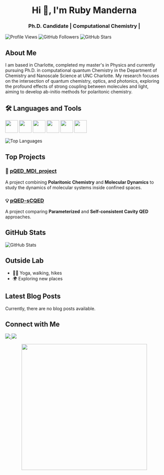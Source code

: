 <h1 align="center">Hi 👋, I'm Ruby Manderna</h1>
<h3 align="center"> Ph.D. Candidate | Computational Chemistry | </h3>

![Profile Views](https://komarev.com/ghpvc/?username=rubymanderna&color=blueviolet)
![GitHub Followers](https://img.shields.io/github/followers/rubymanderna?style=social)
![GitHub Stars](https://img.shields.io/github/stars/rubymanderna?style=social)

## About Me

I am based in Charlotte, completed my master's in Physics and currently pursuing Ph.D. in computational quantum Chemistry in the Department of Chemistry and Nanoscale Science at UNC Charlotte. My research focuses on the intersection of quantum chemistry, optics, and photonics, exploring the profound effects of strong coupling between molecules and light, aiming to develop ab-initio methods for polaritonic chemistry. 

## 🛠️ Languages and Tools
<p>
  <img src="https://cdn.jsdelivr.net/gh/devicons/devicon/icons/python/python-original.svg" width="40"/>
  <img src="https://cdn.jsdelivr.net/gh/devicons/devicon/icons/cplusplus/cplusplus-original.svg" width="40"/>
  <img src="https://cdn.jsdelivr.net/gh/devicons/devicon/icons/git/git-original.svg" width="40"/>
  <img src="https://cdn.jsdelivr.net/gh/devicons/devicon/icons/docker/docker-original.svg" width="40"/>
  <img src="https://cdn.jsdelivr.net/gh/devicons/devicon/icons/html5/html5-original.svg" width="40"/>
  <img src="https://cdn.jsdelivr.net/gh/devicons/devicon/icons/matlab/matlab-original.svg" width="40"/>
</p>

![Top Languages](https://github-readme-stats.vercel.app/api/top-langs/?username=rubymanderna&layout=compact&theme=radical)


## Top Projects 
### 🔬 [pQED_MDI_project](https://github.com/rubymanderna/pQED_MDI_project)  
A project combining **Polaritonic Chemistry** and **Molecular Dynamics** to study the dynamics of molecular systems inside confined spaces.  

### 💡 [pQED-sCQED](https://github.com/rubymanderna/SCQED-PCQED.git)  
A project comparing **Parameterized** and **Self-consistent Cavity QED** approaches.   

## GitHub Stats

![GitHub Stats](https://github-readme-stats.vercel.app/api?username=rubymanderna&show_icons=true&theme=radical)


## Outside Lab
- 🏃‍♀️ Yoga, walking, hikes 
- 🌍 Exploring new places

## Latest Blog Posts

Currently, there are no blog posts available.

## Connect with Me
<p>
  <a href="https://www.linkedin.com/in/ruby-manderna-129bb0190/">
    <img src="https://img.shields.io/badge/LinkedIn-blue?logo=linkedin&logoColor=white" />
  </a>
  <a href="mailto:rmandern@charlotte.edu">
    <img src="https://img.shields.io/badge/Gmail-red?logo=gmail&logoColor=white" />
  </a>
</p>


<p align="center">
  <img src="https://media.giphy.com/media/qgQUggAC3Pfv687qPC/giphy.gif" width="400"/>
</p>
